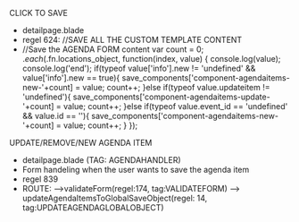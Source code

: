 CLICK TO SAVE
- detailpage.blade
- regel 624: //SAVE ALL THE CUSTOM TEMPLATE CONTENT
-   //Save the AGENDA FORM content
	var count = 0;
	$.each($.fn.locations_object, function(index, value) {
		console.log(value);
		console.log('end');
		if(typeof value['info'].new != 'undefined' && value['info'].new == true){
			save_components['component-agendaitems-new-'+count] = value;
			count++;
		}else if(typeof value.updateitem != 'undefined'){
			save_components['component-agendaitems-update-'+count] = value;
			count++;
		}else if(typeof value.event_id == 'undefined' && value.id == ''){
			save_components['component-agendaitems-new-'+count] = value;
			count++;
		}
	});

UPDATE/REMOVE/NEW AGENDA ITEM
- detailpage.blade	(TAG: AGENDAHANDLER)
- Form handeling when the user wants to save the agenda item	
- regel 839
- ROUTE: -->validateForm(regel:174, tag:VALIDATEFORM) 
			--> updateAgendaItemsToGlobalSaveObject(regel: 14, tag:UPDATEAGENDAGLOBALOBJECT)
